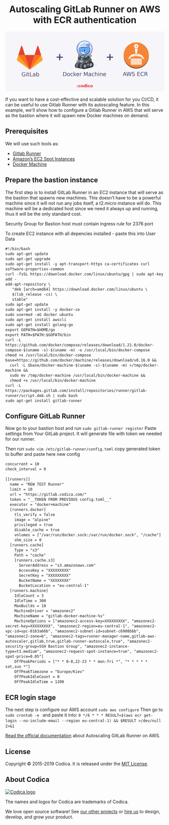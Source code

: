 <h1 align="center">Autoscaling GitLab Runner on AWS with ECR authentication</h1>

![](gitlab-docker-aws.png)

If you want to have a cost-effective and scalable solution for you CI/CD, it can be useful to use Gitlab Runner with its autoscaling feature.
In this example, we'll show how to configure a Gitlab Runner in AWS that will serve as the bastion where it will spawn new Docker machines on demand.

## Prerequisites 

We will use such tools as:
* [Gitlab Runner](https://docs.gitlab.com/runner/)
* [Amazon’s EC2 Spot Instances](https://aws.amazon.com/ec2/spot/) 
* [Docker Machine](https://docs.docker.com/machine/drivers/aws/)

## Prepare the bastion instance
The first step is to install GitLab Runner in an EC2 instance that will serve as the bastion that spawns new machines. This doesn’t have to be a powerful machine since it will not run any jobs itself, a t2.micro instance will do. This machine will be a dedicated host since we need it always up and running, thus it will be the only standard cost.

Security Group for Bastion host must contain ingress rule for 2376 port

To create EC2 instance with all depencies installed - paste this into User Data 
```
#!/bin/bash
sudo apt-get update
sudo apt-get upgrade
sudo apt-get install -y apt-transport-https ca-certificates curl software-properties-common
curl -fsSL https://download.docker.com/linux/ubuntu/gpg | sudo apt-key add -
add-apt-repository \
   "deb [arch=amd64] https://download.docker.com/linux/ubuntu \
   $(lsb_release -cs) \
   stable"
sudo apt-get update
sudo apt-get install -y docker-ce
sudo usermod -aG docker ubuntu
sudo apt-get install awscli
sudo apt-get install golang-go
export GOPATH=$HOME/go
export PATH=$PATH:$GOPATH/bin
curl -L https://github.com/docker/compose/releases/download/1.21.0/docker-compose-$(uname -s)-$(uname -m) -o /usr/local/bin/docker-compose
chmod +x /usr/local/bin/docker-compose
base=https://github.com/docker/machine/releases/download/v0.16.0 &&
  curl -L $base/docker-machine-$(uname -s)-$(uname -m) >/tmp/docker-machine &&
  sudo mv /tmp/docker-machine /usr/local/bin/docker-machine &&
  chmod +x /usr/local/bin/docker-machine
curl -L https://packages.gitlab.com/install/repositories/runner/gitlab-runner/script.deb.sh | sudo bash
sudo apt-get install gitlab-runner

```
## Configure GitLab Runner

Now go to your bastion host and run ``` sudo gitlab-runner register ``` 
Paste settings from Your GitLab project. It will generate file with token we needed for our runner.

Then run ``` sudo vim /etc/gitlab-runner/config.toml ``` copy generated token to buffer and paste here new config


```
concurrent = 10
check_interval = 0

[[runners]]
  name = "REW TEST Runner"
  limit = 10
  url = "https://gitlab.codica.com/"
  token = "__TOKEN FROM PREVIOUS config.toml__"
  executor = "docker+machine"
  [runners.docker]
    tls_verify = false
    image = "alpine"
    privileged = true
    disable_cache = true
    volumes = ["/var/run/docker.sock:/var/run/docker.sock", "/cache"]
    shm_size = 0
  [runners.cache]
    Type = "s3"
    Path = "cache"
    [runners.cache.s3]
      ServerAddress = "s3.amazonaws.com"
      AccessKey = "XXXXXXXXX"
      SecretKey = "XXXXXXXXX"
      BucketName = "XXXXXXXX"
      BucketLocation = "eu-central-1"
  [runners.machine]
    IdleCount = 3
    IdleTime = 300
    MaxBuilds = 10
    MachineDriver = "amazonec2"
    MachineName = "gitlab-docker-machine-%s"
    MachineOptions = ["amazonec2-access-key=XXXXXXXXX", "amazonec2-secret-key=XXXXXXXXX", "amazonec2-region=eu-central-1", "amazonec2-vpc-id=vpc-0163a66b", "amazonec2-subnet-id=subnet-c6908bbb", "amazonec2-zone=b", "amazonec2-tags=runner-manager-name,gitlab-aws-autoscaler,gitlab,true,gitlab-runner-autoscale,true", "amazonec2-security-group=SSH Bastion Group", "amazonec2-instance-type=t3.medium", "amazonec2-request-spot-instance=true", "amazonec2-spot-price=0.05"]
    OffPeakPeriods = ["* * 0-8,22-23 * * mon-fri *", "* * * * * sat,sun *"]
    OffPeakTimezone = "Europe/Kiev"
    OffPeakIdleCount = 0
    OffPeakIdleTime = 1200

```
## ECR login stage

The next step is configure our AWS account ``` sudo aws configure ```
Then go to  ```sudo crontab -e ``` and paste it into: 
``` 0 */6 * * * RESULT=$(aws ecr get-login --no-include-email --region eu-central-1) && $RESULT >/dev/null 2>&1 ```

[Read the official documentation](https://docs.gitlab.com/runner/configuration/runner_autoscale_aws/#introduction) about Autoscaling GitLab Runner on AWS.

## License
Copyright © 2015-2019 Codica. It is released under the [MIT License](https://opensource.org/licenses/MIT).

## About Codica

[![Codica logo](https://www.codica.com/assets/images/logo/logo.svg)](https://www.codica.com)

The names and logos for Codica are trademarks of Codica.

We love open source software! See [our other projects](https://github.com/codica2) or [hire us](https://www.codica.com/) to design, develop, and grow your product.


